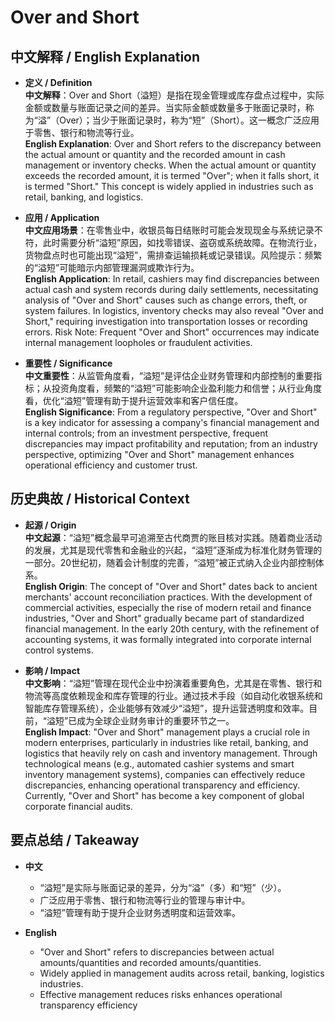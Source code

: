 # Over and Short

## 中文解释 / English Explanation

* **定义 / Definition**  
  **中文解释**：Over and Short（溢短）是指在现金管理或库存盘点过程中，实际金额或数量与账面记录之间的差异。当实际金额或数量多于账面记录时，称为“溢”（Over）；当少于账面记录时，称为“短”（Short）。这一概念广泛应用于零售、银行和物流等行业。  
  **English Explanation**: Over and Short refers to the discrepancy between the actual amount or quantity and the recorded amount in cash management or inventory checks. When the actual amount or quantity exceeds the recorded amount, it is termed "Over"; when it falls short, it is termed "Short." This concept is widely applied in industries such as retail, banking, and logistics.

* **应用 / Application**  
  **中文应用场景**：在零售业中，收银员每日结账时可能会发现现金与系统记录不符，此时需要分析“溢短”原因，如找零错误、盗窃或系统故障。在物流行业，货物盘点时也可能出现“溢短”，需排查运输损耗或记录错误。风险提示：频繁的“溢短”可能暗示内部管理漏洞或欺诈行为。  
  **English Application**: In retail, cashiers may find discrepancies between actual cash and system records during daily settlements, necessitating analysis of "Over and Short" causes such as change errors, theft, or system failures. In logistics, inventory checks may also reveal "Over and Short," requiring investigation into transportation losses or recording errors. Risk Note: Frequent "Over and Short" occurrences may indicate internal management loopholes or fraudulent activities.

* **重要性 / Significance**  
  **中文重要性**：从监管角度看，“溢短”是评估企业财务管理和内部控制的重要指标；从投资角度看，频繁的“溢短”可能影响企业盈利能力和信誉；从行业角度看，优化“溢短”管理有助于提升运营效率和客户信任度。  
  **English Significance**: From a regulatory perspective, "Over and Short" is a key indicator for assessing a company's financial management and internal controls; from an investment perspective, frequent discrepancies may impact profitability and reputation; from an industry perspective, optimizing "Over and Short" management enhances operational efficiency and customer trust.

## 历史典故 / Historical Context

* **起源 / Origin**  
  **中文起源**：“溢短”概念最早可追溯至古代商贾的账目核对实践。随着商业活动的发展，尤其是现代零售和金融业的兴起，“溢短”逐渐成为标准化财务管理的一部分。20世纪初，随着会计制度的完善，“溢短”被正式纳入企业内部控制体系。  
  **English Origin**: The concept of "Over and Short" dates back to ancient merchants' account reconciliation practices. With the development of commercial activities, especially the rise of modern retail and finance industries, "Over and Short" gradually became part of standardized financial management. In the early 20th century, with the refinement of accounting systems, it was formally integrated into corporate internal control systems.

* **影响 / Impact**  
  **中文影响**：“溢短”管理在现代企业中扮演着重要角色，尤其是在零售、银行和物流等高度依赖现金和库存管理的行业。通过技术手段（如自动化收银系统和智能库存管理系统），企业能够有效减少“溢短”，提升运营透明度和效率。目前，“溢短”已成为全球企业财务审计的重要环节之一。  
  **English Impact**: "Over and Short" management plays a crucial role in modern enterprises, particularly in industries like retail, banking, and logistics that heavily rely on cash and inventory management. Through technological means (e.g., automated cashier systems and smart inventory management systems), companies can effectively reduce discrepancies, enhancing operational transparency and efficiency. Currently, "Over and Short" has become a key component of global corporate financial audits.

## 要点总结 / Takeaway

* **中文**  
  - “溢短”是实际与账面记录的差异，分为“溢”（多）和“短”（少）。  
  - 广泛应用于零售、银行和物流等行业的管理与审计中。  
  - “溢短”管理有助于提升企业财务透明度和运营效率。

* **English**  
  - "Over and Short" refers to discrepancies between actual amounts/quantities and recorded amounts/quantities.  
  - Widely applied in management audits across retail, banking, logistics industries.  
  - Effective management reduces risks enhances operational transparency efficiency